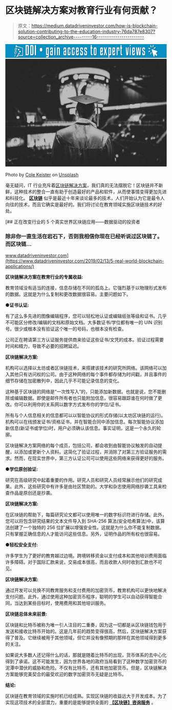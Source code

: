 # 区块链解决方案对教育行业有何贡献？

> 原文：<https://medium.datadriveninvestor.com/how-is-blockchain-solution-contributing-to-the-education-industry-76da787e8307?source=collection_archive---------16----------------------->

[![](img/ba0c17f7b0c30b99f5cb2632fbd5ba07.png)](http://www.track.datadriveninvestor.com/1B9E)![](img/d525333172d930e258b92088c5518ac8.png)

Photo by [Cole Keister](https://unsplash.com/@coleito?utm_source=medium&utm_medium=referral) on [Unsplash](https://unsplash.com?utm_source=medium&utm_medium=referral)

毫无疑问，IT 行业充斥着[区块链解决方案](https://www.xicom.biz/latest-thinking/blockchain/)，我们真的无法摆脱它！区块链并不新鲜，这种技术的整合一直有助于创造最好的产品和软件，从而使事情变得更加先进和科技化。 [**区块链**](https://en.wikipedia.org/wiki/Blockchain) 似乎是最近十年来谈论最多的技术，人们开始认为它是最令人向往的技术，而且它确实是最好的。我们将讨论在教育领域实施区块链技术的好处。

[](https://www.datadriveninvestor.com/2019/02/13/5-real-world-blockchain-applications/) [## 正在改变行业的 5 个真实世界区块链应用——数据驱动的投资者

### 除非你一直生活在岩石下，否则我相信你现在已经听说过区块链了。而区块链…

www.datadriveninvestor.com](https://www.datadriveninvestor.com/2019/02/13/5-real-world-blockchain-applications/) 

**区块链解决方案在教育行业的专属收益:**

教育领域没有适当的连接，信息存储在不同的孤岛上。它强烈基于以物理形式发布的数据。这就是为什么复制和更改数据很容易。主要问题如下。

**●证书认证:**

有了这么多先进的图像编辑程序，您可以轻松地认证或编辑纸张等级和证书。几乎不可能区分修改/编辑的文档和原始文档。大多数证书/学位都有唯一的 UIN 识别号。很少或根本没有验证这个唯一的号码，也根本没有检查。

公司正在聘请第三方认证服务提供商来验证这些证书/文凭的成本。验证过程需要时间和精力，导致不必要的招聘延迟。

**区块链解决方案:**

机构可以选择以太坊或者区块链技术，来搭建该技术的研究所网络。该网络可以加入其他只有访问权的公司。由于这种网络的每个事件都存储为时间戳，并且事件的细节存储在加密散列中，因此几乎不可能记录信息的变化。

这种基于区块链的网络是“一次性写入”的，只能添加新数据。也就是说，您不能删除或编辑数据。即使是邮件所有者也只能附加信息，很容易跟踪谁在何时做了更改。你可以利用你的关系网以数字方式发布你的学位/证书。

所有与个人信息相关的信息都可以以智能协议的形式存储(以太坊区块链的运行)。机构可以在线颁发证书/资格证书，并在智能合同中添加信息。每次智能协议添加新信息(新证书或学位)时，用户必须确认该信息。事实证明，这是一个永久的轮廓。

区块链解决方案网络的每个成员，包括公司，都会收到由智能协议触发的自动提醒，以添加或更新个人资料。这简化了验证过程，并消除了对第三方验证服务的需求。然而，在现实世界中，第三方认证公司可以使用这些网络来获得更好的服务。

**●学位原创验证:**

研究在高级研究中起着重要的作用。研究人员和研究人员经常展示他们的研究成果。此外，这些研究中有许多是由社区赞助的。大学和杂志使用网络抄袭工具来检查作品是原创还是抄袭。

**区块链解决方案:**

在区块链的帮助下，每篇研究论文都可以使用唯一的数字标识符进行存储。此外，您可以将包含研究结果的文本文件导入到 SHA-256 算法(安全哈希算法)中，该算法创建了一个独特的 256 位扩展以增强安全性。这就是为什么你不能复制数据。只有掌握正确信息的人才能访问这些信息。另外，证明作品的所有权也很容易。

**●轻松安全支付:**

许多学生为了更好的教育越过边境。跨境转移资金以支付成本和其他培训费用面临许多障碍。对于国际汇款来说，交易成本很高，而且收款人何时收到汇款也不可见。

**区块链解决方案:**

通过开发可以兑换不同教育服务和支付费用的加密货币，教育机构可以更快地解决支付问题。此外，通过使用这种加密货币程序，聪明的学生可以自动获得智能合同，当达到某些目标时，使用费用和其他培训服务。

**区块链总体未来前景:**

区块链和比特币被称为唯一引人注目的二重奏，因为这一切都是从区块链钱包用于发送和接收比特币开始的。这是几年前的趋势变得很高，然后，区块链解决方案获得了普及。它继续被用于其他领域，但它并没有像预期的那样在其他领域得到更多的关注。

如果说大多数人还记得什么的话，那就是随着比特币的出现，货币体系的去中心化得到了承诺。这不可能发生，因为世界各地的政府当局看到了这种数字加密货币的泥潭中潜伏的威胁和危险。不仅有比特币，还有其他加密货币。但是，区块链解决方案能够完美契合的最受欢迎的数字加密货币无疑是比特币。

**结论:**

区块链在教育领域的实施时机已经成熟。实现区块链的收益远大于开发成本。为了实现这项技术的全部潜力，重要的是能够提供全面的 [**【区块链】咨询服务**](https://www.xicom.biz/blog/latest-blockchain-development-trends-that-will-be-in-focus-in-2019/) 。